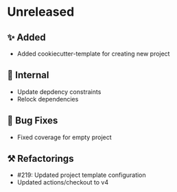 # Unreleased

## ✨ Added

* Added cookiecutter-template for creating new project

## 🔩 Internal

* Update depdency constraints
* Relock dependencies

## 🐞 Bug Fixes

* Fixed coverage for empty project

## ⚒️ Refactorings

* #219: Updated project template configuration
* Updated actions/checkout to v4
